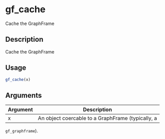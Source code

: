 # gf_cache


Cache the GraphFrame




## Description

Cache the GraphFrame





## Usage
```r
gf_cache(x)
```




## Arguments


Argument      |Description
------------- |----------------
x | An object coercable to a GraphFrame (typically, a
``gf_graphframe``).






